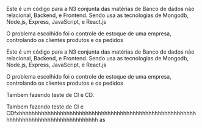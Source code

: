 Este é um código para a N3 conjunta das matérias de Banco de dados não relacional, Backend, e Frontend.
Sendo usa as tecnologias de Mongodb, Node.js,  Express,  JavaScript, e React.js

O problema escolhido foi o controle de estoque de uma empresa, controlando os clientes produtos e os pedidos

Este é um código para a N3 conjunta das matérias de Banco de dados não relacional, Backend, e Frontend.
Sendo usa as tecnologias de Mongodb, Node.js,  Express,  JavaScript, e React.js

O problema escolhido foi o controle de estoque de uma empresa, controlando os clientes produtos e os pedidos

Tambem fazendo teste de CI e CD.

Tambem fazendo teste de CI e CDfxhhhhhhhhhhhhhhhhhhhhhhhhhhhhhhhhhhhhhhhhhhhhhhhhhhhhhhhhhhhhhhhhhhhhhhhhhhhhhhhhhhhhh                                        as